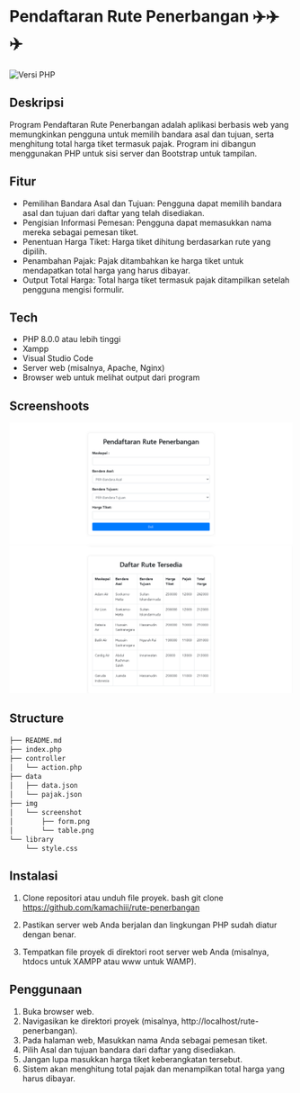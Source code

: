 # Pendaftaran Rute Penerbangan ✈️✈️✈️

![Versi PHP](https://img.shields.io/badge/PHP-8.0.0%2B-blue)

## Deskripsi
Program Pendaftaran Rute Penerbangan adalah aplikasi berbasis web yang memungkinkan pengguna untuk memilih bandara asal dan tujuan, serta menghitung total harga tiket termasuk pajak. Program ini dibangun menggunakan PHP untuk sisi server dan Bootstrap untuk tampilan.

## Fitur
- Pemilihan Bandara Asal dan Tujuan: Pengguna dapat memilih bandara asal dan tujuan dari daftar yang telah disediakan.
- Pengisian Informasi Pemesan: Pengguna dapat memasukkan nama mereka sebagai pemesan tiket.
- Penentuan Harga Tiket: Harga tiket dihitung berdasarkan rute yang dipilih.
- Penambahan Pajak: Pajak ditambahkan ke harga tiket untuk mendapatkan total harga yang harus dibayar.
- Output Total Harga: Total harga tiket termasuk pajak ditampilkan setelah pengguna mengisi formulir.

## Tech
- PHP 8.0.0 atau lebih tinggi
- Xampp
- Visual Studio Code
- Server web (misalnya, Apache, Nginx)
- Browser web untuk melihat output dari program

## Screenshoots
![Tampilan form pengisian](./img/screenshoot/form.png)
![Tampilan table data](./img/screenshoot/table.png)

## Structure
```
├── README.md
├── index.php
├── controller
│   └── action.php
├── data
│   ├── data.json
│   └── pajak.json
├── img
│   └── screenshot
│       ├── form.png
│       └── table.png
└── library
    └── style.css
```


## Instalasi
1. Clone repositori atau unduh file proyek.
    bash
    git clone https://github.com/kamachiii/rute-penerbangan

2. Pastikan server web Anda berjalan dan lingkungan PHP sudah diatur dengan benar.
3. Tempatkan file proyek di direktori root server web Anda (misalnya, htdocs untuk XAMPP atau www untuk WAMP).

## Penggunaan
1. Buka browser web.
2. Navigasikan ke direktori proyek (misalnya, http://localhost/rute-penerbangan).
3. Pada halaman web, Masukkan nama Anda sebagai pemesan tiket.
4. Pilih Asal dan tujuan bandara dari daftar yang disediakan.
5. Jangan lupa masukkan harga tiket keberangkatan tersebut.
6. Sistem akan menghitung total pajak dan menampilkan total harga yang harus dibayar.
